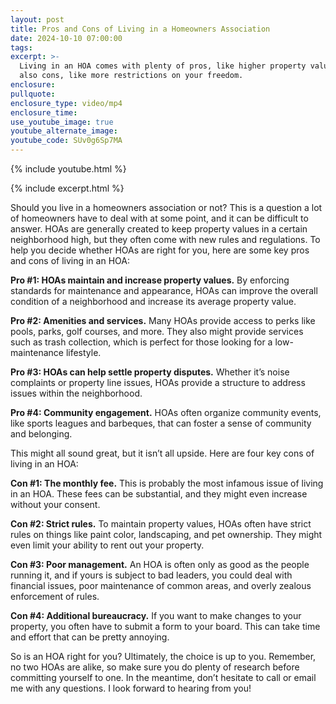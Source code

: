 ```yaml
---
layout: post
title: Pros and Cons of Living in a Homeowners Association
date: 2024-10-10 07:00:00
tags:
excerpt: >-
  Living in an HOA comes with plenty of pros, like higher property values, but
  also cons, like more restrictions on your freedom. 
enclosure:
pullquote:
enclosure_type: video/mp4
enclosure_time:
use_youtube_image: true
youtube_alternate_image:
youtube_code: SUv0g6Sp7MA
---
```

{% include youtube.html %}

{% include excerpt.html %}

Should you live in a homeowners association or not? This is a question a lot of homeowners have to deal with at some point, and it can be difficult to answer. HOAs are generally created to keep property values in a certain neighborhood high, but they often come with new rules and regulations. To help you decide whether HOAs are right for you, here are some key pros and cons of living in an HOA:

**Pro \#1: HOAs maintain and increase property values.** By enforcing standards for maintenance and appearance, HOAs can improve the overall condition of a neighborhood and increase its average property value.

**Pro \#2: Amenities and services.** Many HOAs provide access to perks like pools, parks, golf courses, and more. They also might provide services such as trash collection, which is perfect for those looking for a low-maintenance lifestyle.

**Pro \#3: HOAs can help settle property disputes.** Whether it’s noise complaints or property line issues, HOAs provide a structure to address issues within the neighborhood.

**Pro \#4: Community engagement.** HOAs often organize community events, like sports leagues and barbeques, that can foster a sense of community and belonging.

This might all sound great, but it isn’t all upside. Here are four key cons of living in an HOA:

**Con \#1: The monthly fee.** This is probably the most infamous issue of living in an HOA. These fees can be substantial, and they might even increase without your consent.

**Con \#2: Strict rules.** To maintain property values, HOAs often have strict rules on things like paint color, landscaping, and pet ownership. They might even limit your ability to rent out your property.

**Con \#3: Poor management.** An HOA is often only as good as the people running it, and if yours is subject to bad leaders, you could deal with financial issues, poor maintenance of common areas, and overly zealous enforcement of rules.

**Con \#4: Additional bureaucracy.** If you want to make changes to your property, you often have to submit a form to your board. This can take time and effort that can be pretty annoying.

So is an HOA right for you? Ultimately, the choice is up to you. Remember, no two HOAs are alike, so make sure you do plenty of research before committing yourself to one. In the meantime, don’t hesitate to call or email me with any questions. I look forward to hearing from you!